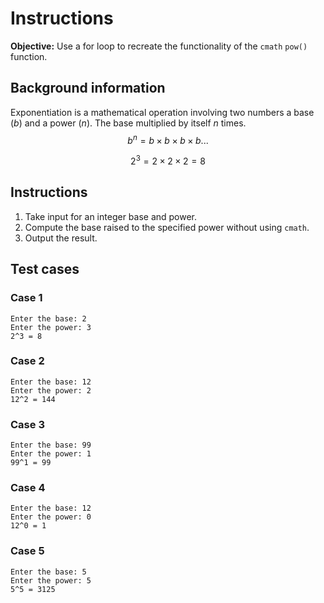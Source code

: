 # Instructions
**Objective:** Use a for loop to recreate the functionality of the `cmath` `pow()` function.

## Background information 
Exponentiation is a mathematical operation involving two numbers a base ($b$) and a power ($n$). The base multiplied by itself $n$ times.
$$b^n = b \times b \times b \times b ...$$

$$2^3 = 2 \times 2 \times 2 = 8$$
 

## Instructions
1. Take input for an integer base and power.
2. Compute the base raised to the specified power without using `cmath`.
3. Output the result.


## Test cases
### Case 1
```
Enter the base: 2
Enter the power: 3
2^3 = 8
```

### Case 2
```
Enter the base: 12
Enter the power: 2
12^2 = 144
```

### Case 3
```
Enter the base: 99
Enter the power: 1
99^1 = 99
```

### Case 4
```
Enter the base: 12
Enter the power: 0
12^0 = 1
```

### Case 5
```
Enter the base: 5
Enter the power: 5
5^5 = 3125
```